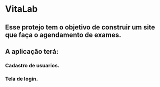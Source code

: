# VitaLab
## Esse protejo tem o objetivo de construir um site que faça o agendamento de exames.
## A aplicação terá:
### Cadastro de usuarios.
### Tela de login.
